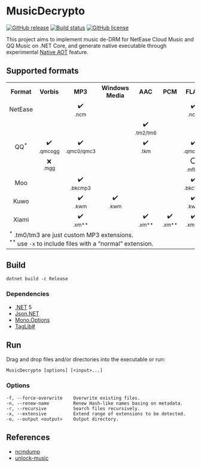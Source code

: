 # MusicDecrypto

[![GitHub release](https://img.shields.io/github/release/davidxuang/musicdecrypto.svg)](https://GitHub.com/davidxuang/musicdecrypto/releases/)
[![Build status](https://ci.appveyor.com/api/projects/status/github/davidxuang/musicdecrypto?svg=true)](https://ci.appveyor.com/project/davidxuang/musicdecrypto)
[![GitHub license](https://img.shields.io/github/license/davidxuang/musicdecrypto.svg)](https://github.com/davidxuang/musicdecrypto/blob/master/LICENSE)

This project aims to implement music de-DRM for NetEase Cloud Music and QQ Music on .NET Core, and generate native executable through experimental [Native AOT](https://github.com/dotnet/runtimelab/tree/feature/NativeAOT) feature.

## Supported formats

<table><tbody align="center">
<tr>
<th>Format</th>
<th>Vorbis</th>
<th>MP3</th>
<th>Windows<br>Media</th>
<th>AAC</th>
<th>PCM</th>
<th>FLAC</th>
</tr>
<tr>
<td>NetEase</td>
<td></td>
<td>✔️<br/><sub>.ncm</sub></td>
<td></td>
<td></td>
<td></td>
<td>✔️<br/><sub>.ncm</sub></td>
</tr>
<tr>
<td rowspan="3">QQ<sup>*</sup></td>
<td></td>
<td></td>
<td></td>
<td>✔️<br/><sub>.tm2/tm6</sub></td>
<td></td>
<td></td>
</tr>
<tr>
<td>✔️<br/><sub>.qmcogg</sub></td>
<td>✔️<br/><sub>.qmc0/qmc3</sub></td>
<td></td>
<td>✔️<br/><sub>.tkm</sub></td>
<td></td>
<td>✔️<br/><sub>.qmcflac</sub></td>
</tr>
<tr>
<td>❌<br/><sub>.mgg</sub></td>
<td></td>
<td></td>
<td></td>
<td></td>
<td>⭕<br/><sub>.mflac</sub></td>
</tr>
<tr>
<td>Moo</td>
<td></td>
<td>✔️<br/><sub>.bkcmp3</sub></td>
<td></td>
<td></td>
<td></td>
<td>✔️<br/><sub>.bkcflac</sub></td>
</tr>
<tr>
<td>Kuwo</td>
<td></td>
<td>✔️<br/><sub>.kwm</sub></td>
<td>✔️<br/><sub>.kwm</sub></td>
<td></td>
<td></td>
<td>✔️<br/><sub>.kwm</sub></td>
</tr>
<tr>
<td>Xiami</td>
<td></td>
<td>✔️<br/><sub>.xm**</sub></td>
<td></td>
<td>✔️<br/><sub>.xm**</sub></td>
<td>✔️<br/><sub>.xm**</sub></td>
<td>✔️<br/><sub>.xm**</sub></td>
</tr>
<tr>
<td colspan="6" align="left">
<sup>*</sup> .tm0/tm3 are just custom MP3 extensions.<br/>
<sup>**</sup> use <code>-x</code> to include files with a “normal” extension.</td>
</tr>
</tbody></table>

## Build

`dotnet build -c Release`

### Dependencies

-   [.NET](https://dotnet.microsoft.com) 5
-   [Json.NET](https://www.newtonsoft.com/json)
-   [Mono.Options](https://github.com/xamarin/XamarinComponents/tree/master/XPlat/Mono.Options)
-   [TagLib#](https://github.com/mono/taglib-sharp)

## Run

Drag and drop files and/or directories into the executable or run:

`MusicDecrypto [options] [<input>...]`

### Options

```
-f, --force-overwrite    Overwrite existing files.
-n, --renew-name         Renew Hash-like names basing on metadata.
-r, --recursive          Search files recursively.
-x, --extensive          Extend range of extensions to be detected.
-o, --output <output>    Output directory.
```

## References

-   [ncmdump](https://github.com/anonymous5l/ncmdump)
-   [unlock-music](https://github.com/ix64/unlock-music)
